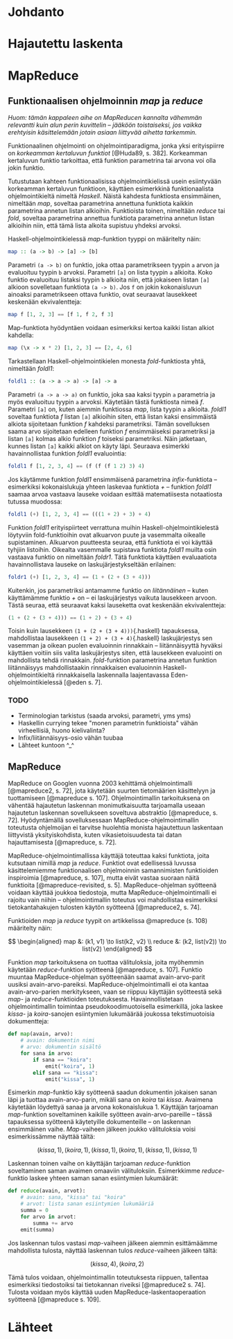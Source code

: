 # Johdanto

# Hajautettu laskenta

# MapReduce

## Funktionaalisen ohjelmoinnin *map* ja *reduce*

*Huom: tämän kappaleen aihe on MapReducen kannalta vähemmän relevantti kuin alun perin kuvittelin – jääköön toistaiseksi, jos vaikka erehtyisin käsittelemään jotain asiaan liittyvää aihetta tarkemmin.*

Funktionaalinen ohjelmointi on ohjelmointiparadigma, jonka yksi erityispiirre on *korkeamman kertaluvun funktiot* [@Huda89, s. 382]. Korkeamman kertaluvun funktio tarkoittaa, että funktion parametrina tai arvona voi olla jokin funktio.

Tutustutaan kahteen funktionaalisissa ohjelmointikielissä usein esiintyvään korkeamman kertaluvun funktioon, käyttäen esimerkkinä funktionaalista ohjelmointikieltä nimeltä *Haskell*. Näistä kahdesta funktiosta ensimmäinen, nimeltään *map*, soveltaa parametrina annettuna funktiota kaikkin parametrina annetun listan alkioihin. Funktioista toinen, nimeltään *reduce* tai *fold*, soveltaa parametrina annettua funktiota parametrina annetun listan alkioihin niin, että tämä lista alkoita supistuu yhdeksi arvoksi.

Haskell-ohjelmointikielessä *map*-funktion tyyppi on määritelty näin:

```haskell
map :: (a -> b) -> [a] -> [b]
```

Parametri `(a -> b)` on funktio, joka ottaa parametrikseen tyypin `a` arvon ja evaluoituu tyypin `b` arvoksi. Parametri `[a]` on lista tyypin `a` alkioita. Koko funktio evaluoituu listaksi tyypin `b` alkioita niin, että jokaiseen listan `[a]` alkioon sovelletaan funktiota `(a -> b)`. Jos `f` on jokin kokonaisluvun ainoaksi parametrikseen ottava funktio, ovat seuraavat lausekkeet keskenään ekvivalentteja:

```haskell
map f [1, 2, 3] == [f 1, f 2, f 3]
```

Map-funktiota hyödyntäen voidaan esimerkiksi kertoa kaikki listan alkiot kahdella:

```haskell
map (\x -> x * 2) [1, 2, 3] == [2, 4, 6]
```

Tarkastellaan Haskell-ohjelmointikielen monesta *fold*-funktiosta yhtä, nimeltään *foldl1*:

```haskell
foldl1 :: (a -> a -> a) -> [a] -> a
```

Parametri `(a -> a -> a)` on funktio, joka saa kaksi tyypin `a` parametria ja myös evaluoituu tyypin `a` arvoksi. Käytetään tästä funktiosta nimeä *f*. Parametri `[a]` on, kuten aiemmin funktiossa *map*, lista tyypin `a`  alkioita. *foldl1* soveltaa funktiota *f* listan `[a]` alkioihin siten, että listan kaksi ensimmäistä alkiota sijoitetaan funktion *f* kahdeksi parametriksi. Tämän sovelluksen saama arvo sijoitetaan edelleen funktion *f* ensimmäiseksi parametriksi ja listan `[a]` kolmas alkio funktion *f* toiseksi parametriksi. Näin jatketaan, kunnes listan `[a]` kaikki alkiot on käyty läpi. Seuraava esimerkki havainnollistaa funktion *foldl1* evaluointia:

```haskell
foldl1 f [1, 2, 3, 4] == (f (f (f 1 2) 3) 4)
```

Jos käytämme funktion *foldl1* ensimmäisenä parametrina *infix*-funktiota – esimerkiksi kokonaislukuja yhteen laskevaa funktiota *+* – funktion *foldl1* saamaa arvoa vastaava lauseke voidaan esittää matematiisesta notaatiosta tutussa muodossa:

```haskell
foldl1 (+) [1, 2, 3, 4] == (((1 + 2) + 3) + 4)
```

Funktion *foldl1* erityispiirteet verrattuna muihin Haskell-ohjelmointikielestä löytyviin fold-funktioihin ovat alkuarvon puute ja vasemmalta oikealle supistaminen. Alkuarvon puutteesta seuraa, että funktiota ei voi käyttää tyhjiin listoihin. Oikealta vasemmalle supistava funktiota *foldl1* muilta osin vastaava funktio on nimeltään *foldr1*. Tätä funktiota käyttäen evaluaatiota havainnollistava lauseke on laskujärjestykseltään erilainen:

```haskell
foldr1 (+) [1, 2, 3, 4] == (1 + (2 + (3 + 4)))
```

Kuitenkin, jos parametriksi antamamme funktio on *liitännäinen* – kuten käyttämämme funktio *+* on – ei laskujärjestys vaikuta lausekkeen arvoon. Tästä seuraa, että seuraavat kaksi lauseketta ovat keskenään ekvivalentteja:

```haskell
(1 + (2 + (3 + 4))) == (1 + 2) + (3 + 4)
```

Toisin kuin lausekkeen `(1 + (2 + (3 + 4)))`{.haskell} tapauksessa, mahdollistaa lausekkeen `(1 + 2) + (3 + 4)`{.haskell} laskujärjestys sen vasemman ja oikean puolen evaluoinnin rinnakkain – liitännäisyyttä hyväksi käyttäen voitiin siis valita laskujärjestys siten, että lausekkeen evaluointi on mahdollista tehdä rinnakkain. *fold*-funktion parametrina annetun funktion liitännäisyys mahdollistaakin rinnakkaisen evaluoinnin Haskell-ohjelmointikieltä rinnakkaisella laskennalla laajentavassa Eden-ohjelmointikielessä [@eden s. 7].

### TODO

- Terminologian tarkistus (saada arvoksi, parametri, yms yms)
- Haskellin currying tekee "monen parametrin funktioista" vähän virheellisiä, huono kielivalinta?
- Infix/liitännäisyys-osio vähän tuubaa
- Lähteet kuntoon ^_^

## MapReduce

MapReduce on Googlen vuonna 2003 kehittämä ohjelmointimalli [@mapreduce2, s. 72], jota käytetään suurten tietomäärien käsittelyyn ja tuottamiseen [@mapreduce s. 107]. Ohjelmointimallin tarkoituksena on vähentää hajautetun laskennan monimutkaisuutta tarjoamalla useaan hajautetun laskennan sovellukseen soveltuva abstraktio [@mapreduce, s. 72]. Hyödyntämällä sovelluksessaan MapReduce-ohjelmointimallin toteutusta ohjelmoijan ei tarvitse huolehtia monista hajautettuun laskentaan liittyvistä yksityiskohdista, kuten vikasietoisuudesta tai datan hajauttamisesta [@mapreduce, s. 72].

MapReduce-ohjelmointimallissa käyttäjä toteuttaa kaksi funktiota, joita kutsutaan nimillä *map* ja *reduce*. Funktiot ovat edellisessä luvussa käsittelemiemme funktionaalisen ohjelmoinnin samannimisten funktioiden inspiroimia [@mapreduce, s. 107], mutta eivät vastaa suoraan näitä funktioita [@mapreduce-revisited, s. 5]. MapReduce-ohjelman syötteenä voidaan käyttää joukkoa tiedostoja, mutta MapReduce-ohjelmointimalli ei rajoitu vain niihin – ohjelmointimallin toteutus voi mahdollistaa esimerkiksi tietokantahakujen tulosten käytön syötteenä [@mapreduce2, s. 74]. 

Funktioiden *map* ja *reduce* tyypit on artikkelissa @mapreduce (s. 108) määritelty näin:

$$
\begin{aligned}
map &: (k1, v1) \to list(k2, v2) \\
reduce &: (k2, list(v2)) \to list(v2)
\end{aligned}
$$

Funktion *map* tarkoituksena on tuottaa välituloksia, joita myöhemmin käytetään *reduce*-funktion syötteenä [@mapreduce, s. 107]. Funktio muuntaa MapReduce-ohjelman syötteenään saamat avain-arvo-parit uusiksi avain-arvo-pareiksi. MapReduce-ohjelmointimalli ei ota kantaa avain-arvo-parien merkitykseen, vaan se riippuu käyttäjän syötteestä sekä *map*- ja *reduce*-funktioiden toteutuksesta. Havainnollistetaan ohjelmointimallin toimintaa pseudokoodimuotoisella esimerkillä, joka laskee *kissa*- ja *koira*-sanojen esiintymien lukumäärää joukossa tekstimuotoisia dokumentteja:

```python
def map(avain, arvo):
    # avain: dokumentin nimi
    # arvo: dokumentin sisältö
    for sana in arvo:
 		if sana == "koira":
 			emit("koira", 1)
 		elif sana == "kissa":
 			emit("kissa", 1)   	
```

Esimerkin *map*-funktio käy syötteenä saadun dokumentin jokaisen sanan läpi ja tuottaa avain-arvo-parin, mikäli sana on *koira* tai *kissa*. Avaimena käytetään löydettyä sanaa ja arvona kokonaislukua $1$. Käyttäjän tarjoaman *map*-funktion soveltaminen kaikille syötteen avain-arvo-pareille – tässä tapauksessa syötteenä käytetyille dokumenteille – on laskennan ensimmäinen vaihe. *Map*-vaiheen jälkeen joukko välituloksia voisi esimerkissämme näyttää tältä:

$$
(kissa, 1), (koira, 1), (kissa, 1), (koira, 1), (kissa, 1), (kissa, 1)
$$

Laskennan toinen vaihe on käyttäjän tarjoaman *reduce*-funktion soveltaminen saman avaimen omaaviin välituloksiin. Esimerkkimme *reduce*-funktio laskee yhteen saman sanan esiintymien lukumäärät:

```python
def reduce(avain, arvot):
	# avain: sana, "kissa" tai "koira"
	# arvot: lista sanan esiintymien lukumääriä
	summa = 0
	for arvo in arvot:
		summa += arvo
	emit(summa)
```

Jos laskennan tulos vastasi *map*-vaiheen jälkeen aiemmin esittämäämme mahdollista tulosta, näyttää laskennan tulos *reduce*-vaiheen jälkeen tältä:

$$
(kissa, 4), (koira, 2)
$$

Tämä tulos voidaan, ohjelmointimallin toteutuksesta riippuen, tallentaa esimerkiksi tiedostoiksi tai tietokannan riveiksi [@mapreduce2 s. 74]. Tulosta voidaan myös käyttää uuden MapReduce-laskentaoperaation syötteenä [@mapreduce s. 109].


# Lähteet